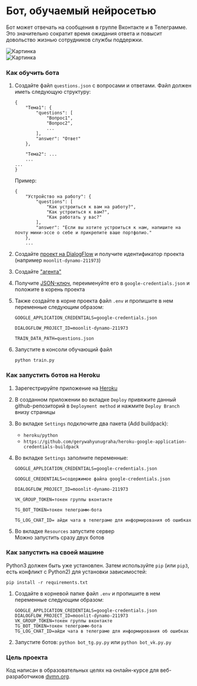 # Бот, обучаемый нейросетью

Бот может отвечать на сообщения в группе Вконтакте и в Телеграмме.  
Это значительно сократит время ожидания ответа и повысит довольство жизнью сотрудников службы поддержки.

![Картинка][image1]  
![Картинка][image2]



### Как обучить бота
1. Создайте файл `questions.json` с вопросами и ответами. Файл должен иметь следующую структуру:
    ```
    {    
        "Тема1": {
            "questions": [
                "Вопрос1",
                "Вопрос2",
                ...
            ],
            "answer": "Ответ"
        },
   
        "Тема2": ...
        ...
    ...
    }
    ```
    Пример:
    ```
    { 
        "Устройство на работу": {
            "questions": [
                "Как устроиться к вам на работу?",
                "Как устроиться к вам?",
                "Как работать у вас?"         
            ],
            "answer": "Если вы хотите устроиться к нам, напишите на почту мини-эссе о себе и прикрепите ваше портфолио."
        },
        ...
    ```
    
1. Создайте [проект на DialogFlow] и получите идентификатор проекта (например `moonlit-dynamo-211973`)
2. Создайте ["агента"]
3. Получите [JSON-ключ], переименуйте его в `google-credentials.json` и положите в корень проекта
4. Также создайте в корне проекта файл `.env` и пропишите в нем переменные следующим образом:

    ```
    GOOGLE_APPLICATION_CREDENTIALS=google-credentials.json
   
    DIALOGFLOW_PROJECT_ID=moonlit-dynamo-211973
   
    TRAIN_DATA_PATH=questions.json   
    ```
   
5. Запустите в консоли обучающий файл 
   ```
   python train.py
   ```


### Как запустить ботов на Heroku

1. Зарегестрируйте приложение на [Heroku]
2. В созданном приложении во вкладке `Deploy`
привяжите данный github-репозиторий в `Deployment method`
и нажмите `Deploy Branch` внизу страницы
3. Во вкладке `Settings` подключите два пакета (Add buildpack):
    * `heroku/python`
    * `https://github.com/gerywahyunugraha/heroku-google-application-credentials-buildpack`

3. Во вкладке `Settings` заполните переменные:
   ```
   GOOGLE_APPLICATION_CREDENTIALS=google-credentials.json
   
   GOOGLE_CREDENTIALS=содержимое файла google-credentials.json
   
   DIALOGFLOW_PROJECT_ID=moonlit-dynamo-211973
   
   VK_GROUP_TOKEN=токен группы вконтакте

   TG_BOT_TOKEN=токен телеграмм-бота
   
   TG_LOG_CHAT_ID= айди чата в телеграме для информирования об ошибках
   ```
4. Во вкладке `Resources` запустите сервер  
   Можно запустить сразу двух ботов


### Как запустить на своей машине

Python3 должен быть уже установлен. 
Затем используйте `pip` (или `pip3`, есть конфликт с Python2) для установки зависимостей:
```
pip install -r requirements.txt
```

1. Создайте в корневой папке файл ```.env``` и пропишите в нем переменные следующим образом:  
    ```
    GOOGLE_APPLICATION_CREDENTIALS=google-credentials.json
    DIALOGFLOW_PROJECT_ID=moonlit-dynamo-211973   
    VK_GROUP_TOKEN=токен группы вконтакте
    TG_BOT_TOKEN=токен телеграмм-бота   
    TG_LOG_CHAT_ID=айди чата в телеграме для информирования об ошибках
    ```

2. Запустите ботов: ```python bot_tg.py.py``` или ```python bot_vk.py.py```


### Цель проекта

Код написан в образовательных целях на онлайн-курсе для веб-разработчиков 
[dvmn.org](https://dvmn.org/modules/chat-bots/lesson/support-bot/).

[проект на DialogFlow]: https://cloud.google.com/dialogflow/docs/quick/setup/ 
["агента"]: https://cloud.google.com/dialogflow/docs/quick/build-agent
[JSON-ключ]: https://cloud.google.com/docs/authentication/getting-started


[Heroku]: https://id.heroku.com/login "Heroku"


[image1]: https://dvmn.org/filer/canonical/1569214094/323/
[image2]: https://dvmn.org/filer/canonical/1569214089/322/
